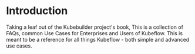 # Introduction

Taking a leaf out of the Kubebuilder project's book,
This is a collection of FAQs, common Use Cases for Enterprises and Users of Kubeflow.
This is meant to be a reference for all things Kubeflow - both simple and advanced use cases.